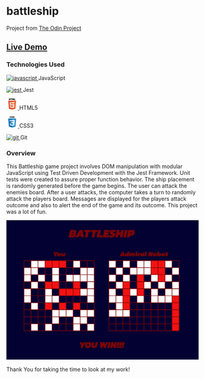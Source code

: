 # battleship

Project from [The Odin Project](https://www.theodinproject.com/)

## [Live Demo](https://gustav72.github.io/battleship/)

### Technologies Used

<a href="https://www.ecma-international.org/publications-and-standards/standards/ecma-262/" target="_blank" rel="noreferrer"> <img src="https://cdn.jsdelivr.net/gh/devicons/devicon/icons/javascript/javascript-original.svg" alt="javascript" width="30" height="30"/> </a>JavaScript

<a href="https://jestjs.io/" target="_blank" rel="noreferrer"> <img src="https://cdn.jsdelivr.net/gh/devicons/devicon/icons/jest/jest-plain.svg" alt="jest" width="30" height="30"/> </a>Jest

<a href="https://html.spec.whatwg.org/multipage/" target="_blank" rel="noreferrer"> <img src="https://raw.githubusercontent.com/devicons/devicon/master/icons/html5/html5-original-wordmark.svg" alt="html5" width="30" height="30"/> </a>HTML5

<a href="https://www.w3.org/Style/CSS/specs.en.html" target="_blank" rel="noreferrer"> <img src="https://raw.githubusercontent.com/devicons/devicon/master/icons/css3/css3-original-wordmark.svg" alt="css3" width="30" height="30"/> </a>CSS3

<a href="https://git-scm.com/" target="_blank" rel="noreferrer"> <img src="https://cdn.jsdelivr.net/gh/devicons/devicon/icons/git/git-original.svg" alt="git" width="30" height="30"/> </a>Git

### Overview

This Battleship game project involves DOM manipulation with modular JavaScript using Test Driven Development with the Jest Framework. Unit tests were created to assure proper function behavior. The ship placement is randomly generated before the game begins. The user can attack the enemies board. After a user attacks, the computer takes a turn to randomly attack the players board. Messages are displayed for the players attack outcome and also to alert the end of the game and its outcome. This project was a lot of fun.

![Screenshot of User Interface](./screenshot.png)

Thank You for taking the time to look at my work!

